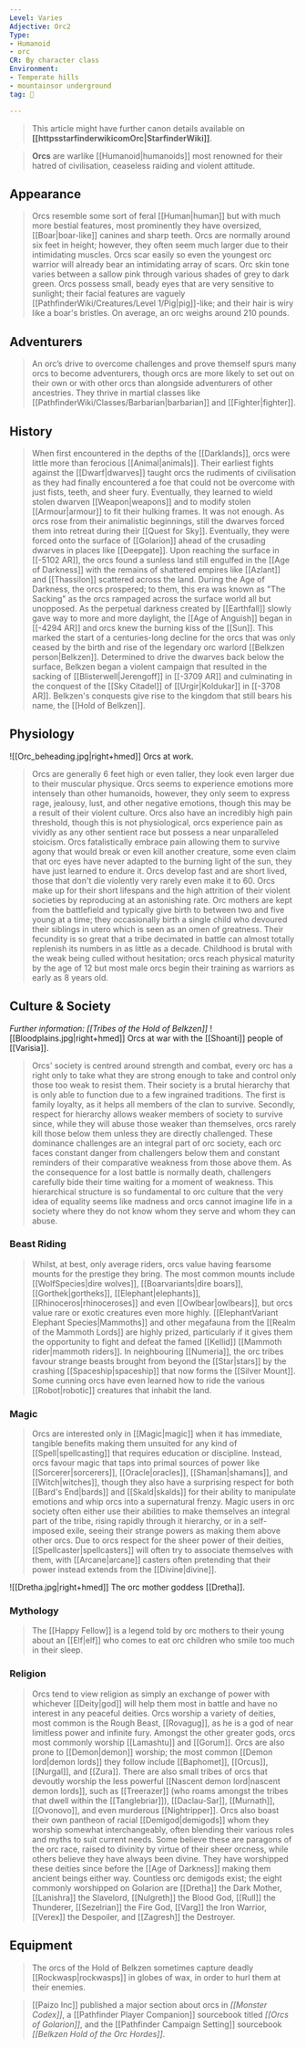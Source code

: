 ```yaml
---
Level: Varies
Adjective: Orc2
Type:
- Humanoid
- orc
CR: By character class
Environment:
- Temperate hills
- mountainsor underground
tag: 👹

---
```






> This article might have further canon details available on **[[httpsstarfinderwikicomOrc|StarfinderWiki]]**.


> **Orcs** are warlike [[Humanoid|humanoids]] most renowned for their hatred of civilisation, ceaseless raiding and violent attitude.



## Appearance

> Orcs resemble some sort of feral [[Human|human]] but with much more bestial features, most prominently they have oversized, [[Boar|boar-like]] canines and sharp teeth. Orcs are normally around six feet in height; however, they often seem much larger due to their intimidating muscles. Orcs scar easily so even the youngest orc warrior will already bear an intimidating array of scars. Orc skin tone varies between a sallow pink through various shades of grey to dark green. Orcs possess small, beady eyes that are very sensitive to sunlight; their facial features are vaguely [[PathfinderWiki/Creatures/Level 1/Pig|pig]]-like; and their hair is wiry like a boar's bristles. On average, an orc weighs around 210 pounds.


## Adventurers

> An orc’s drive to overcome challenges and prove themself spurs many orcs to become adventurers, though orcs are more likely to set out on their own or with other orcs than alongside adventurers of other ancestries. They thrive in martial classes like [[PathfinderWiki/Classes/Barbarian|barbarian]] and [[Fighter|fighter]].


## History

> When first encountered in the depths of the [[Darklands]], orcs were little more than ferocious [[Animal|animals]]. Their earliest fights against the [[Dwarf|dwarves]] taught orcs the rudiments of civilisation as they had finally encountered a foe that could not be overcome with just fists, teeth, and sheer fury. Eventually, they learned to wield stolen dwarven [[Weapon|weapons]] and to modify stolen [[Armour|armour]] to fit their hulking frames. It was not enough. As orcs rose from their animalistic beginnings, still the dwarves forced them into retreat during their [[Quest for Sky]]. Eventually, they were forced onto the surface of [[Golarion]] ahead of the crusading dwarves in places like [[Deepgate]]. Upon reaching the surface in [[-5102 AR]], the orcs found a sunless land still engulfed in the [[Age of Darkness]] with the remains of shattered empires like [[Azlant]] and [[Thassilon]] scattered across the land.
> During the Age of Darkness, the orcs prospered; to them, this era was known as "The Sacking" as the orcs rampaged across the surface world all but unopposed. As the perpetual darkness created by [[Earthfall]] slowly gave way to more and more daylight, the [[Age of Anguish]] began in [[-4294 AR]] and orcs knew the burning kiss of the [[Sun]]. This marked the start of a centuries-long decline for the orcs that was only ceased by the birth and rise of the legendary orc warlord [[Belkzen person|Belkzen]]. Determined to drive the dwarves back below the surface, Belkzen began a violent campaign that resulted in the sacking of [[Blisterwell|Jerengoff]] in [[-3709 AR]] and culminating in the conquest of the [[Sky Citadel]] of [[Urgir|Koldukar]] in [[-3708 AR]]. Belkzen's conquests give rise to the kingdom that still bears his name, the [[Hold of Belkzen]].


## Physiology

![[Orc_beheading.jpg|right+hmed]] 
 Orcs at work.
> Orcs are generally 6 feet high or even taller, they look even larger due to their muscular physique. Orcs seems to experience emotions more intensely than other humanoids, however, they only seem to express rage, jealousy, lust, and other negative emotions, though this may be a result of their violent culture. Orcs also have an incredibly high pain threshold, though this is not physiological, orcs experience pain as vividly as any other sentient race but possess a near unparalleled stoicism. Orcs fatalistically embrace pain allowing them to survive agony that would break or even kill another creature, some even claim that orc eyes have never adapted to the burning light of the sun, they have just learned to endure it.
> Orcs develop fast and are short lived, those that don't die violently very rarely even make it to 60. Orcs make up for their short lifespans and the high attrition of their violent societies by reproducing at an astonishing rate. Orc mothers are kept from the battlefield and typically give birth to between two and five young at a time; they occasionally birth a single child who devoured their siblings in utero which is seen as an omen of greatness. Their fecundity is so great that a tribe decimated in battle can almost totally replenish its numbers in as little as a decade. Childhood is brutal with the weak being culled without hesitation; orcs reach physical maturity by the age of 12 but most male orcs begin their training as warriors as early as 8 years old.


## Culture & Society

*Further information: [[Tribes of the Hold of Belkzen]]*
![[Bloodplains.jpg|right+hmed]] 
 Orcs at war with the [[Shoanti]] people of [[Varisia]].
> Orcs' society is centred around strength and combat, every orc has a right only to take what they are strong enough to take and control only those too weak to resist them. Their society is a brutal hierarchy that is only able to function due to a few ingrained traditions. The first is family loyalty, as it helps all members of the clan to survive. Secondly, respect for hierarchy allows weaker members of society to survive since, while they will abuse those weaker than themselves, orcs rarely kill those below them unless they are directly challenged. These dominance challenges are an integral part of orc society, each orc faces constant danger from challengers below them and constant reminders of their comparative weakness from those above them. As the consequence for a lost battle is normally death, challengers carefully bide their time waiting for a moment of weakness. This hierarchical structure is so fundamental to orc culture that the very idea of equality seems like madness and orcs cannot imagine life in a society where they do not know whom they serve and whom they can abuse.


### Beast Riding

> Whilst, at best, only average riders, orcs value having fearsome mounts for the prestige they bring. The most common mounts include [[WolfSpecies|dire wolves]], [[Boarvariants|dire boars]], [[Gorthek|gortheks]], [[Elephant|elephants]], [[Rhinoceros|rhinoceroses]] and even [[Owlbear|owlbears]], but orcs value rare or exotic creatures even more highly. [[ElephantVariant Elephant Species|Mammoths]] and other megafauna from the [[Realm of the Mammoth Lords]] are highly prized, particularly if it gives them the opportunity to fight and defeat the famed [[Kellid]] [[Mammoth rider|mammoth riders]]. In neighbouring [[Numeria]], the orc tribes favour strange beasts brought from beyond the [[Star|stars]] by the crashing [[Spaceship|spaceship]] that now forms the [[Silver Mount]]. Some cunning orcs have even learned how to ride the various [[Robot|robotic]] creatures that inhabit the land.


### Magic

> Orcs are interested only in [[Magic|magic]] when it has immediate, tangible benefits making them unsuited for any kind of [[Spell|spellcasting]] that requires education or discipline. Instead, orcs favour magic that taps into primal sources of power like [[Sorcerer|sorcerers]], [[Oracle|oracles]], [[Shaman|shamans]], and [[Witch|witches]], though they also have a surprising respect for both [[Bard's End|bards]] and [[Skald|skalds]] for their ability to manipulate emotions and whip orcs into a supernatural frenzy. Magic users in orc society often either use their abilities to make themselves an integral part of the tribe, rising rapidly through it hierarchy, or in a self-imposed exile, seeing their strange powers as making them above other orcs. Due to orcs respect for the sheer power of their deities, [[Spellcaster|spellcasters]] will often try to associate themselves with them, with [[Arcane|arcane]] casters often pretending that their power instead extends from the [[Divine|divine]].

![[Dretha.jpg|right+hmed]] 
 The orc mother goddess [[Dretha]].

### Mythology

> The [[Happy Fellow]] is a legend told by orc mothers to their young about an [[Elf|elf]] who comes to eat orc children who smile too much in their sleep.


### Religion

> Orcs tend to view religion as simply an exchange of power with whichever [[Deity|god]] will help them most in battle and have no interest in any peaceful deities. Orcs worship a variety of deities, most common is the Rough Beast, [[Rovagug]], as he is a god of near limitless power and infinite fury. Amongst the other greater gods, orcs most commonly worship [[Lamashtu]] and [[Gorum]]. Orcs are also prone to [[Demon|demon]] worship; the most common [[Demon lord|demon lords]] they follow include [[Baphomet]], [[Orcus]], [[Nurgal]], and [[Zura]]. There are also small tribes of orcs that devoutly worship the less powerful [[Nascent demon lord|nascent demon lords]], such as [[Treerazer]] (who roams amongst the tribes that dwell within the [[Tanglebriar]]), [[Daclau-Sar]], [[Murnath]], [[Ovonovo]], and even murderous [[Nightripper]]. Orcs also boast their own pantheon of racial [[Demigod|demigods]] whom they worship somewhat interchangeably, often blending their various roles and myths to suit current needs. Some believe these are paragons of the orc race, raised to divinity by virtue of their sheer orcness, while others believe they have always been divine. They have worshipped these deities since before the [[Age of Darkness]] making them ancient beings either way. Countless orc demigods exist; the eight commonly worshipped on Golarion are [[Dretha]] the Dark Mother, [[Lanishra]] the Slavelord, [[Nulgreth]] the Blood God, [[Rull]] the Thunderer, [[Sezelrian]] the Fire God, [[Varg]] the Iron Warrior, [[Verex]] the Despoiler, and [[Zagresh]] the Destroyer.


## Equipment

> The orcs of the Hold of Belkzen sometimes capture deadly [[Rockwasp|rockwasps]] in globes of wax, in order to hurl them at their enemies.


> [[Paizo Inc]] published a major section about orcs in *[[Monster Codex]]*, a [[Pathfinder Player Companion]] sourcebook titled *[[Orcs of Golarion]]*, and the [[Pathfinder Campaign Setting]] sourcebook *[[Belkzen Hold of the Orc Hordes]]*.







